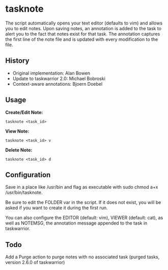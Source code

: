 tasknote
========

The script automatically opens your text editor (defaults to vim) and allows you to edit notes. Upon saving notes, an annotation is added to the task to alert you to the fact that notes exist for that task. The annotation captures the first line of the note file and is updated with every modification to the file.

History
-------
* Original implementation: Alan Bowen
* Update to taskwarrior 2.0: Michael Bobroski
* Context-aware annotations: Bjoern Doebel

Usage
-----

**Create/Edit Note:**

`tasknote <task_id>`

**View Note:**
	
`tasknote <task_id> v`

**Delete Note:**
	
`tasknote <task_id> d`

Configuration
-------------
Save in a place like /usr/bin and flag as executable with sudo chmod a+x /usr/bin/tasknote.

Be sure to edit the FOLDER var in the script. If it does not exist, you will be asked if you want to create it during the first run.

You can also configure the EDITOR (default: vim), VIEWER (default: cat), as well as NOTEMSG, the annotation message appended to the task in taskwarrior.

Todo
----
Add a Purge action to purge notes with no associated task (purged tasks, version 2.6.0 of taskwarrior)
